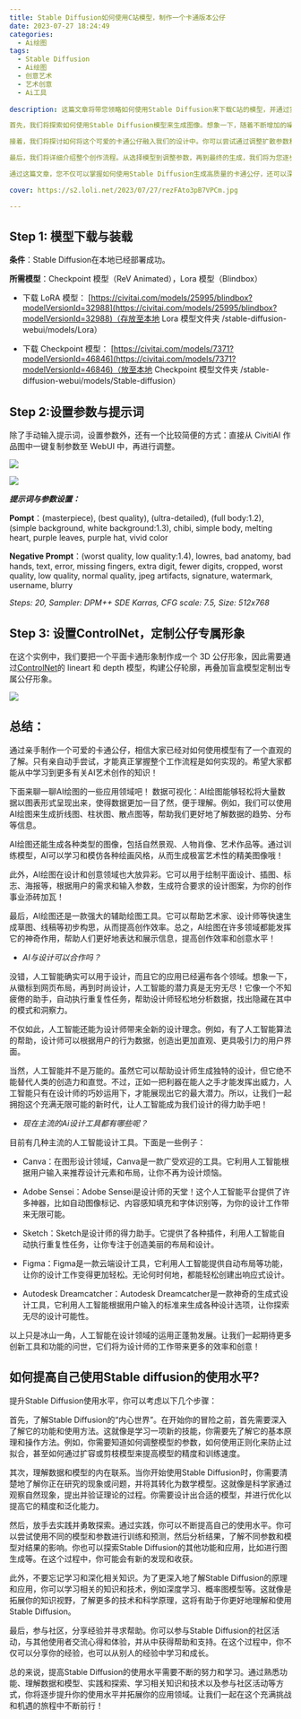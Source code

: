 ```yaml
---
title: Stable Diffusion如何使用C站模型，制作一个卡通版本公仔
date: 2023-07-27 18:24:49
categories:
  - Ai绘图
tags:
  - Stable Diffusion
  - Ai绘图
  - 创意艺术
  - 艺术创意
  - Ai工具
  
description: 这篇文章将带您领略如何使用Stable Diffusion来下载C站的模型，并通过实际创作一个可爱的卡通公仔来将AIGC的整个创作流程具体化。

首先，我们将探索如何使用Stable Diffusion模型来生成图像。想象一下，随着不断增加的噪声，一个神秘的隐藏图像逐渐浮现在眼前，是不是非常令人兴奋？这就是Stable Diffusion为我们带来的魔力！它通过在图像中添加或减少噪声，逐渐揭示出图像中的细节和形状，让我们可以清晰地看到生成的卡通公仔。

接着，我们将探讨如何将这个可爱的卡通公仔融入我们的设计中。你可以尝试通过调整扩散参数和逆向过程来进行控制，使生成的图像更加符合你的预期。在这个过程中，你可以尝试添加更多的细节和特征，让你的卡通公仔更加独特和个性化。

最后，我们将详细介绍整个创作流程。从选择模型到调整参数，再到最终的生成，我们将为您逐步演示如何使用Stable Diffusion进行实时的、高质量的图像生成。您将会发现，通过这个过程，您可以更加灵活地调整和优化您的卡通公仔，从而获得最佳的艺术效果。

通过这篇文章，您不仅可以掌握如何使用Stable Diffusion生成高质量的卡通公仔，还可以深入了解AIGC整个创作流程的细节。无论您是艺术爱好者还是专业设计师，都可以从中获得启发和乐趣。快来加入我们，开启您的Stable Diffusion之旅吧！

cover: https://s2.loli.net/2023/07/27/rezFAto3pB7VPCm.jpg

---
```


## Step 1: 模型下载与装载

**条件**：Stable Diffusion在本地已经部署成功。

**所需模型**：Checkpoint 模型（ReV Animated），Lora 模型（Blindbox）

- 下载 LoRA 模型： [https://civitai.com/models/25995/blindbox?modelVersionId=32988](https://civitai.com/models/25995/blindbox?modelVersionId=32988)（存放至本地 Lora 模型文件夹 /stable-diffusion-webui/models/Lora）

- 下载 Checkpoint 模型： [https://civitai.com/models/7371?modelVersionId=46846](https://civitai.com/models/7371?modelVersionId=46846)（放至本地 Checkpoint 模型文件夹 /stable-diffusion-webui/models/Stable-diffusion）

## Step 2:设置参数与提示词

除了手动输入提示词，设置参数外，还有一个比较简便的方式：直接从 CivitiAI 作品图中一键复制参数至 WebUI 中，再进行调整。

![](https://s2.loli.net/2023/07/27/py2MabrNl37KRSV.jpg)

![](https://s2.loli.net/2023/07/27/WXaoYDLrkqfedNO.jpg)

***提示词与参数设置：***

**Pompt**：(masterpiece), (best quality), (ultra-detailed), (full body:1.2), (simple background, white background:1.3), chibi, simple body, melting heart, purple leaves, purple hat, vivid color

**Negative Prompt**：(worst quality, low quality:1.4), lowres, bad anatomy, bad hands, text, error, missing fingers, extra digit, fewer digits, cropped, worst quality, low quality, normal quality, jpeg artifacts, signature, watermark, username, blurry

*Steps: 20, Sampler: DPM++ SDE Karras, CFG scale: 7.5, Size: 512x768*

## Step 3: 设置ControlNet，定制公仔专属形象

在这个实例中，我们要把一个平面卡通形象制作成一个 3D 公仔形象，因此需要通过[ControlNet](https://stablediffusionweb.com/ControlNet)的 lineart 和 depth 模型，构建公仔轮廓，再叠加盲盒模型定制出专属公仔形象。

![](https://s2.loli.net/2023/07/27/rezFAto3pB7VPCm.jpg)

## 总结：

通过亲手制作一个可爱的卡通公仔，相信大家已经对如何使用模型有了一个直观的了解。只有亲自动手尝试，才能真正掌握整个工作流程是如何实现的。希望大家都能从中学习到更多有关AI艺术创作的知识！

下面来聊一聊AI绘图的一些应用领域吧！
数据可视化：AI绘图能够轻松将大量数据以图表形式呈现出来，使得数据更加一目了然，便于理解。例如，我们可以使用AI绘图来生成折线图、柱状图、散点图等，帮助我们更好地了解数据的趋势、分布等信息。

AI绘图还能生成各种类型的图像，包括自然景观、人物肖像、艺术作品等。通过训练模型，AI可以学习和模仿各种绘画风格，从而生成极富艺术性的精美图像哦！

此外，AI绘图在设计和创意领域也大放异彩。它可以用于绘制平面设计、插图、标志、海报等，根据用户的需求和输入参数，生成符合要求的设计图案，为你的创作事业添砖加瓦！

最后，AI绘图还是一款强大的辅助绘图工具。它可以帮助艺术家、设计师等快速生成草图、线稿等初步构思，从而提高创作效率。总之，AI绘图在许多领域都能发挥它的神奇作用，帮助人们更好地表达和展示信息，提高创作效率和创意水平！

- *AI与设计可以合作吗？*

没错，人工智能确实可以用于设计，而且它的应用已经遍布各个领域。想象一下，从徽标到网页布局，再到时尚设计，人工智能的潜力真是无穷无尽！它像一个不知疲倦的助手，自动执行重复性任务，帮助设计师轻松地分析数据，找出隐藏在其中的模式和洞察力。

不仅如此，人工智能还能为设计师带来全新的设计理念。例如，有了人工智能算法的帮助，设计师可以根据用户的行为数据，创造出更加直观、更具吸引力的用户界面。

当然，人工智能并不是万能的。虽然它可以帮助设计师生成独特的设计，但它绝不能替代人类的创造力和直觉。不过，正如一把利器在能人之手才能发挥出威力，人工智能只有在设计师的巧妙运用下，才能展现出它的最大潜力。所以，让我们一起拥抱这个充满无限可能的新时代，让人工智能成为我们设计的得力助手吧！

- *现在主流的Ai设计工具都有哪些呢？*

目前有几种主流的人工智能设计工具。下面是一些例子：

- Canva：在图形设计领域，Canva是一款广受欢迎的工具。它利用人工智能根据用户输入来推荐设计元素和布局，让你不再为设计烦恼。

- Adobe Sensei：Adobe Sensei是设计师的天堂！这个人工智能平台提供了许多神器，比如自动图像标记、内容感知填充和字体识别等，为你的设计工作带来无限可能。

- Sketch：Sketch是设计师的得力助手。它提供了各种插件，利用人工智能自动执行重复性任务，让你专注于创造美丽的布局和设计。

- Figma：Figma是一款云端设计工具，它利用人工智能提供自动布局等功能，让你的设计工作变得更加轻松。无论何时何地，都能轻松创建出响应式设计。

- Autodesk Dreamcatcher：Autodesk Dreamcatcher是一款神奇的生成式设计工具，它利用人工智能根据用户输入的标准来生成各种设计选项，让你探索无尽的设计可能性。

以上只是冰山一角，人工智能在设计领域的运用正蓬勃发展。让我们一起期待更多创新工具和功能的问世，它们将为设计师的工作带来更多的效率和创意！

## 如何提高自己使用Stable diffusion的使用水平?

提升Stable Diffusion使用水平，你可以考虑以下几个步骤：

首先，了解Stable Diffusion的“内心世界”。在开始你的冒险之前，首先需要深入了解它的功能和使用方法。这就像是学习一项新的技能，你需要先了解它的基本原理和操作方法。例如，你需要知道如何调整模型的参数，如何使用正则化来防止过拟合，甚至如何通过扩容或剪枝模型来提高模型的精度和训练速度。

其次，理解数据和模型的内在联系。当你开始使用Stable Diffusion时，你需要清楚地了解你正在研究的现象或问题，并将其转化为数学模型。这就像是科学家通过观察自然现象，提出并验证理论的过程。你需要设计出合适的模型，并进行优化以提高它的精度和泛化能力。

然后，放手去实践并勇敢探索。通过实践，你可以不断提高自己的使用水平。你可以尝试使用不同的模型和参数进行训练和预测，然后分析结果，了解不同参数和模型对结果的影响。你也可以探索Stable Diffusion的其他功能和应用，比如进行图生成等。在这个过程中，你可能会有新的发现和收获。

此外，不要忘记学习和深化相关知识。为了更深入地了解Stable Diffusion的原理和应用，你可以学习相关的知识和技术，例如深度学习、概率图模型等。这就像是拓展你的知识视野，了解更多的技术和科学原理，这将有助于你更好地理解和使用Stable Diffusion。

最后，参与社区，分享经验并寻求帮助。你可以参与Stable Diffusion的社区活动，与其他使用者交流心得和体验，并从中获得帮助和支持。在这个过程中，你不仅可以分享你的经验，也可以从别人的经验中学习和成长。

总的来说，提高Stable Diffusion的使用水平需要不断的努力和学习。通过熟悉功能、理解数据和模型、实践和探索、学习相关知识和技术以及参与社区活动等方式，你将逐步提升你的使用水平并拓展你的应用领域。让我们一起在这个充满挑战和机遇的旅程中不断前行！



